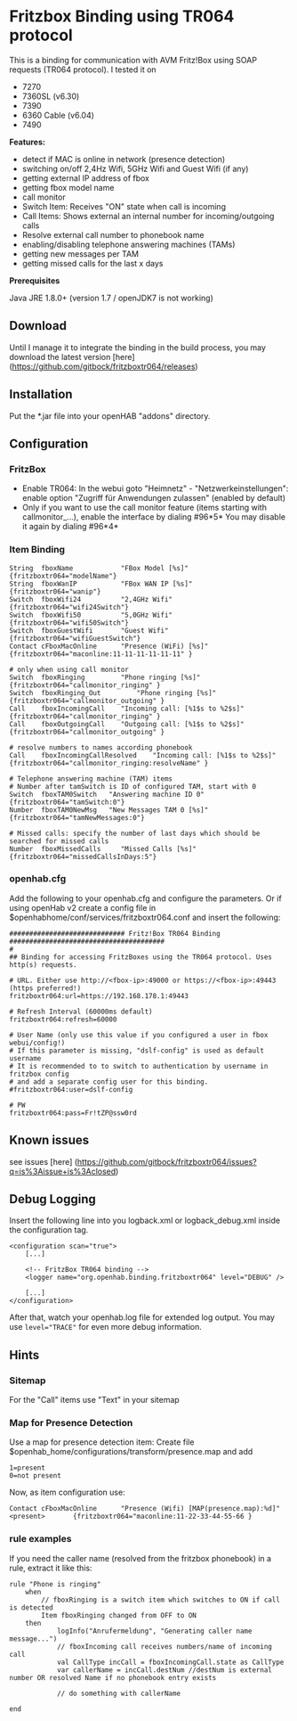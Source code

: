# Fritzbox Binding using TR064 protocol


This is a binding for communication with AVM Fritz!Box using SOAP requests (TR064 protocol). I tested it on

* 7270
* 7360SL (v6.30)
* 7390
* 6360 Cable (v6.04)
* 7490

**Features:**
* detect if MAC is online in network (presence detection)
* switching on/off 2,4Hz Wifi, 5GHz Wifi and Guest Wifi (if any)
* getting external IP address of fbox
* getting fbox model name
* call monitor
 * Switch Item: Receives "ON" state when call is incoming
 * Call Items: Shows external an internal number for incoming/outgoing calls
 * Resolve external call number to phonebook name
* enabling/disabling telephone answering machines (TAMs) 
* getting new messages per TAM
* getting missed calls for the last x days

**Prerequisites**

Java JRE 1.8.0+ (version 1.7 / openJDK7 is not working)

## Download
Until I manage it to integrate the binding in the build process, you may download the latest version [here] (https://github.com/gitbock/fritzboxtr064/releases)

## Installation
Put the *.jar file into your openHAB "addons" directory.

## Configuration

### FritzBox
* Enable TR064: In the webui goto "Heimnetz" - "Netzwerkeinstellungen": enable option "Zugriff für Anwendungen zulassen" (enabled by default)
* Only if you want to use the call monitor feature (items starting with callmonitor_...), enable the interface by dialing #96\*5\* You may disable it again by dialing #96\*4\*

### Item Binding
```
String  fboxName            "FBox Model [%s]"           {fritzboxtr064="modelName"}
String  fboxWanIP           "FBox WAN IP [%s]"          {fritzboxtr064="wanip"}
Switch  fboxWifi24          "2,4GHz Wifi"               {fritzboxtr064="wifi24Switch"}
Switch  fboxWifi50          "5,0GHz Wifi"               {fritzboxtr064="wifi50Switch"}
Switch  fboxGuestWifi       "Guest Wifi"                {fritzboxtr064="wifiGuestSwitch"}
Contact cFboxMacOnline      "Presence (WiFi) [%s]"      {fritzboxtr064="maconline:11-11-11-11-11-11" }

# only when using call monitor
Switch  fboxRinging	 	  	"Phone ringing [%s]"                {fritzboxtr064="callmonitor_ringing" }
Switch  fboxRinging_Out	 	  	"Phone ringing [%s]"                {fritzboxtr064="callmonitor_outgoing" }
Call    fboxIncomingCall   	"Incoming call: [%1$s to %2$s]"     {fritzboxtr064="callmonitor_ringing" } 
Call    fboxOutgoingCall    "Outgoing call: [%1$s to %2$s]"     {fritzboxtr064="callmonitor_outgoing" }

# resolve numbers to names according phonebook
Call    fboxIncomingCallResolved   	"Incoming call: [%1$s to %2$s]"     {fritzboxtr064="callmonitor_ringing:resolveName" } 

# Telephone answering machine (TAM) items
# Number after tamSwitch is ID of configured TAM, start with 0
Switch  fboxTAM0Switch   "Answering machine ID 0"		{fritzboxtr064="tamSwitch:0"}
Number  fboxTAM0NewMsg   "New Messages TAM 0 [%s]"      {fritzboxtr064="tamNewMessages:0"}

# Missed calls: specify the number of last days which should be searched for missed calls
Number  fboxMissedCalls     "Missed Calls [%s]"      	{fritzboxtr064="missedCallsInDays:5"}

```




### openhab.cfg
Add the following to your openhab.cfg and configure the parameters. Or if using openHab v2 create a config file in $openhabhome/conf/services/fritzboxtr064.conf and insert the following:


```
############################# Fritz!Box TR064 Binding #######################################
#
## Binding for accessing FritzBoxes using the TR064 protocol. Uses http(s) requests.

# URL. Either use http://<fbox-ip>:49000 or https://<fbox-ip>:49443 (https preferred!)
fritzboxtr064:url=https://192.168.178.1:49443

# Refresh Interval (60000ms default)
fritzboxtr064:refresh=60000

# User Name (only use this value if you configured a user in fbox webui/config!)
# If this parameter is missing, "dslf-config" is used as default username
# It is recommended to to switch to authentication by username in fritzbox config
# and add a separate config user for this binding.
#fritzboxtr064:user=dslf-config

# PW
fritzboxtr064:pass=Fr!tZP@ssw0rd
```

## Known issues
see issues [here] (https://github.com/gitbock/fritzboxtr064/issues?q=is%3Aissue+is%3Aclosed)
 

## Debug Logging
Insert the following line into you logback.xml or logback_debug.xml inside the configuration tag.

```
<configuration scan="true">
    [...]

    <!-- FritzBox TR064 binding -->
    <logger name="org.openhab.binding.fritzboxtr064" level="DEBUG" />

    [...]
</configuration>
```
After that, watch your openhab.log file for extended log output. You may use `level="TRACE"` for even more debug information.


## Hints

### Sitemap
For the "Call" items use "Text" in your sitemap 

### Map for Presence Detection
Use a map for presence detection item:
Create file $openhab_home/configurations/transform/presence.map and add
```
1=present
0=not present
```
Now, as item configuration use:
```
Contact cFboxMacOnline		"Presence (Wifi) [MAP(presence.map):%d]"	<present>		{fritzboxtr064="maconline:11-22-33-44-55-66 }
```
### rule examples
If you need the caller name (resolved from the fritzbox phonebook) in a rule, extract it like this:
```
rule "Phone is ringing"
    when
        // fboxRinging is a switch item which switches to ON if call is detected
        Item fboxRinging changed from OFF to ON 
    then
            logInfo("Anrufermeldung", "Generating caller name message...")
            // fboxIncoming call receives numbers/name of incoming call
            val CallType incCall = fboxIncomingCall.state as CallType
            var callerName = incCall.destNum //destNum is external number OR resolved Name if no phonebook entry exists

            // do something with callerName

end
```

